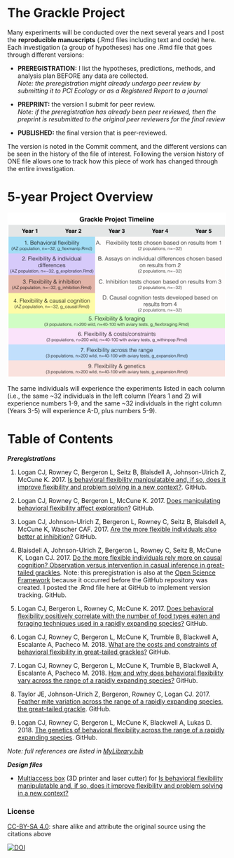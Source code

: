 # The Grackle Project

Many experiments will be conducted over the next several years and I post the **reproducible manuscripts** (.Rmd files including text and code) here. Each investigation (a group of hypotheses) has one .Rmd file that goes through different versions:

- **PREREGISTRATION:** I list the hypotheses, predictions, methods, and analysis plan BEFORE any data are collected. 
<br>*Note: the preregistration might already undergo peer review by submitting it to PCI Ecology or as a Registered Report to a journal*

- **PREPRINT:** the version I submit for peer review. 
<br>*Note: if the preregistration has already been peer reviewed, then the preprint is resubmitted to the original peer reviewers for the final review*

- **PUBLISHED:** the final version that is peer-reviewed.

The version is noted in the Commit comment, and the different versions can be seen in the history of the file of interest. Following the version history of ONE file allows one to track how this piece of work has changed through the entire investigation.

# 5-year Project Overview

<img src="GrackleProjectTimeline.png" width=500>

The same individuals will experience the experiments listed in each column (i.e., the same ~32 individuals in the left column (Years 1 and 2) will experience numbers 1-9, and the same ~32 individuals in the right column (Years 3-5) will experience A-D, plus numbers 5-9).

# Table of Contents

***Preregistrations***

1. Logan CJ, Rowney C, Bergeron L, Seitz B, Blaisdell A, Johnson-Ulrich Z, McCune K. 2017. [Is behavioral flexibility manipulatable and, if so, does it improve flexibility and problem solving in a new context?](./g_flexmanip.Rmd). GitHub.

2. Logan CJ, Rowney C, Bergeron L, McCune K. 2017. [Does manipulating behavioral flexibility affect exploration?](./g_exploration.Rmd) GitHub.

3. Logan CJ, Johnson-Ulrich Z, Bergeron L, Rowney C, Seitz B, Blaisdell A, McCune K, Wascher CAF. 2017. [Are the more flexible individuals also better at inhibition?](./g_inhibition.Rmd) GitHub.

4. Blaisdell A, Johnson-Ulrich Z, Bergeron L, Rowney C, Seitz B, McCune K, Logan CJ. 2017. [Do the more flexible individuals rely more on causal cognition? Observation versus intervention in casual inference in great-tailed grackles](./g_causal.Rmd). Note: this preregistration is also at the [Open Science Framework](https://osf.io/g5tnh/) because it occurred before the GitHub repository was created. I posted the .Rmd file here at GitHub to implement version tracking. GitHub.

5. Logan CJ, Bergeron L, Rowney C, McCune K. 2017. [Does behavioral flexibility positively correlate with the number of food types eaten and foraging techniques used in a rapidly expanding species?](./g_flexforaging.Rmd) GitHub.

6. Logan CJ, Rowney C, Bergeron L, McCune K, Trumble B, Blackwell A, Escalante A, Pacheco M. 2018. [What are the costs and constraints of behavioral flexibility in great-tailed grackles?](./g_withinpop.Rmd) GitHub.

7. Logan CJ, Rowney C, Bergeron L, McCune K, Trumble B, Blackwell A, Escalante A, Pacheco M. 2018. [How and why does behavioral flexibility vary across the range of a rapidly expanding species?](./g_expansion.Rmd) GitHub.

8. Taylor JE, Johnson-Ulrich Z, Bergeron, Rowney C, Logan CJ. 2017. [Feather mite variation across the range of a rapidly expanding species, the great-tailed grackle](./g_feathermites.Rmd). GitHub.

9. Logan CJ, Rowney C, Bergeron L, McCune K, Blackwell A, Lukas D. 2018. [The genetics of behavioral flexibility across the range of a rapidly expanding species](https://github.com/corinalogan/grackles/blob/master/g_flexgenes.Rmd). GitHub.

*Note: full references are listed in [MyLibrary.bib](./MyLibrary.bib)*

***Design files***

- [Multiaccess box](./Multiaccess_box_design_files) (3D printer and laser cutter) for [Is behavioral flexibility manipulatable and, if so, does it improve flexibility and problem solving in a new context?](./g_flexmanip.Rmd)

### License

[CC-BY-SA 4.0](https://creativecommons.org/licenses/by-sa/4.0/legalcode): share alike and attribute the original source using the citations above

[![DOI](https://zenodo.org/badge/109032304.svg)](https://zenodo.org/badge/latestdoi/109032304)
